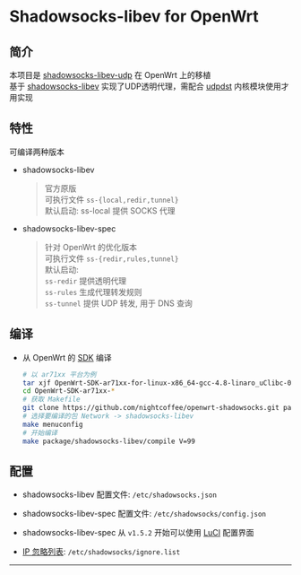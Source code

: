 Shadowsocks-libev for OpenWrt
===

简介
---

 本项目是 [shadowsocks-libev-udp][4] 在 OpenWrt 上的移植  
 基于 [shadowsocks-libev][1] 实现了UDP透明代理，需配合 [udpdst][5] 内核模块使用才用实现

特性
---

可编译两种版本  

 - shadowsocks-libev

   > 官方原版  
   > 可执行文件 `ss-{local,redir,tunnel}`  
   > 默认启动: ss-local 提供 SOCKS 代理  

 - shadowsocks-libev-spec

   > 针对 OpenWrt 的优化版本  
   > 可执行文件 `ss-{redir,rules,tunnel}`  
   > 默认启动:  
   > `ss-redir` 提供透明代理  
   > `ss-rules` 生成代理转发规则  
   > `ss-tunnel` 提供 UDP 转发, 用于 DNS 查询  

编译
---

 - 从 OpenWrt 的 [SDK][S] 编译

   ```bash
   # 以 ar71xx 平台为例
   tar xjf OpenWrt-SDK-ar71xx-for-linux-x86_64-gcc-4.8-linaro_uClibc-0.9.33.2.tar.bz2
   cd OpenWrt-SDK-ar71xx-*
   # 获取 Makefile
   git clone https://github.com/nightcoffee/openwrt-shadowsocks.git package/shadowsocks-libev-udp
   # 选择要编译的包 Network -> shadowsocks-libev
   make menuconfig
   # 开始编译
   make package/shadowsocks-libev/compile V=99
   ```

配置
---

 - shadowsocks-libev 配置文件: `/etc/shadowsocks.json`

 - shadowsocks-libev-spec 配置文件: `/etc/shadowsocks/config.json`

 - shadowsocks-libev-spec 从 `v1.5.2` 开始可以使用 [LuCI][L] 配置界面

 - [IP 忽略列表][3]: `/etc/shadowsocks/ignore.list`

----------


  [1]: https://github.com/shadowsocks/shadowsocks-libev
  [2]: https://sourceforge.net/projects/openwrt-dist/files/shadowsocks-libev/
  [3]: https://github.com/shadowsocks/openwrt-shadowsocks/blob/master/files/shadowsocks.list
  [L]: https://github.com/aa65535/openwrt-dist-luci
  [S]: http://wiki.openwrt.org/doc/howto/obtain.firmware.sdk
  [4]: https://github.com/nightcoffee/shadowsocks-libev-udp
  [5]: https://github.com/nightcoffee/udpdst
